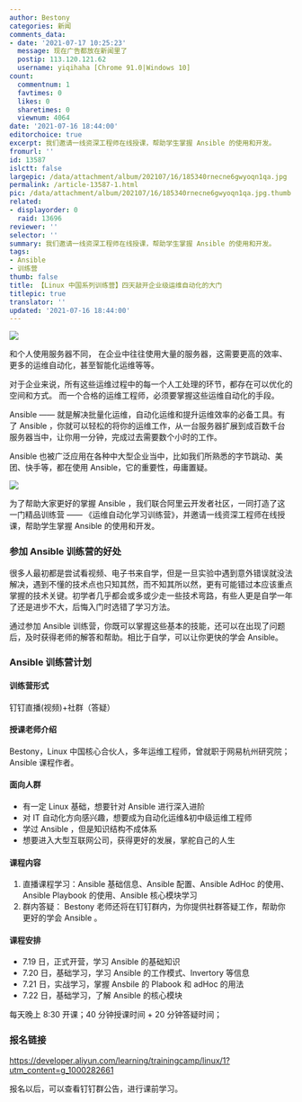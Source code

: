 ```yaml
---
author: Bestony
categories: 新闻
comments_data:
- date: '2021-07-17 10:25:23'
  message: 现在广告都放在新闻里了
  postip: 113.120.121.62
  username: yiqihaha [Chrome 91.0|Windows 10]
count:
  commentnum: 1
  favtimes: 0
  likes: 0
  sharetimes: 0
  viewnum: 4064
date: '2021-07-16 18:44:00'
editorchoice: true
excerpt: 我们邀请一线资深工程师在线授课，帮助学生掌握 Ansible 的使用和开发。
fromurl: ''
id: 13587
islctt: false
largepic: /data/attachment/album/202107/16/185340rnecne6gwyoqn1qa.jpg
permalink: /article-13587-1.html
pic: /data/attachment/album/202107/16/185340rnecne6gwyoqn1qa.jpg.thumb.jpg
related:
- displayorder: 0
  raid: 13696
reviewer: ''
selector: ''
summary: 我们邀请一线资深工程师在线授课，帮助学生掌握 Ansible 的使用和开发。
tags:
- Ansible
- 训练营
thumb: false
title: 【Linux 中国系列训练营】四天敲开企业级运维自动化的大门
titlepic: true
translator: ''
updated: '2021-07-16 18:44:00'
---
```


![](/data/attachment/album/202107/16/185340rnecne6gwyoqn1qa.jpg)


和个人使用服务器不同， 在企业中往往使用大量的服务器，这需要更高的效率、更多的运维自动化，甚至智能化运维等等。


对于企业来说，所有这些运维过程中的每一个人工处理的环节，都存在可以优化的空间和方式。 而一个合格的运维工程师，必须要掌握这些运维自动化的手段。


Ansible —— 就是解决批量化运维，自动化运维和提升运维效率的必备工具。有了 Ansible ，你就可以轻松的将你的运维工作，从一台服务器扩展到成百数千台服务器当中，让你用一分钟，完成过去需要数个小时的工作。


Ansible 也被广泛应用在各种中大型企业当中，比如我们所熟悉的字节跳动、美团、快手等，都在使用 Ansible，它的重要性，毋庸置疑。 


![](/data/attachment/album/202107/16/185725drkmtbb80b5uw8a5.jpg)


为了帮助大家更好的掌握 Ansible ，我们联合阿里云开发者社区，一同打造了这一门精品训练营 —— 《运维自动化学习训练营》，并邀请一线资深工程师在线授课，帮助学生掌握 Ansible 的使用和开发。


### 参加 Ansible 训练营的好处


很多人最初都是尝试看视频、电子书来自学，但是一旦实验中遇到意外错误就没法解决，遇到不懂的技术点也只知其然，而不知其所以然，更有可能错过本应该重点掌握的技术关键。初学者几乎都会或多或少走一些技术弯路，有些人更是自学一年了还是进步不大，后悔入门时选错了学习方法。


通过参加 Ansible 训练营，你既可以掌握这些基本的技能，还可以在出现了问题后，及时获得老师的解答和帮助。相比于自学，可以让你更快的学会 Ansible。


### Ansible 训练营计划


#### 训练营形式


钉钉直播(视频)+社群（答疑）


#### 授课老师介绍


Bestony，Linux 中国核心合伙人，多年运维工程师，曾就职于网易杭州研究院；Ansible 课程作者。


#### 面向人群


* 有一定 Linux 基础，想要针对 Ansible 进行深入进阶
* 对 IT 自动化方向感兴趣，想要成为自动化运维&初中级运维工程师
* 学过 Ansible ，但是知识结构不成体系
* 想要进入大型互联网公司，获得更好的发展，掌舵自己的人生


#### 课程内容


1. 直播课程学习：Ansible 基础信息、Ansible 配置、Ansible AdHoc 的使用、Ansible Playbook 的使用、Ansible 核心模块学习
2. 群内答疑： Bestony 老师还将在钉钉群内，为你提供社群答疑工作，帮助你更好的学会 Ansible 。


#### 课程安排


* 7.19 日，正式开营，学习 Ansible 的基础知识
* 7.20 日，基础学习，学习 Ansible 的工作模式、Invertory 等信息
* 7.21 日，实战学习，掌握 Ansbile 的 Plabook 和 adHoc 的用法
* 7.22 日，基础学习，了解 Ansible 的核心模块


每天晚上 8:30 开课；40 分钟授课时间 + 20 分钟答疑时间；


### 报名链接


<https://developer.aliyun.com/learning/trainingcamp/linux/1?utm_content=g_1000282661>


报名以后，可以查看钉钉群公告，进行课前学习。